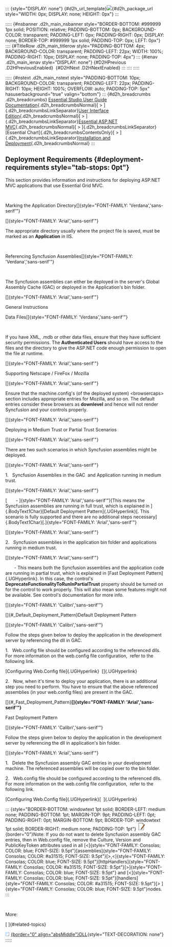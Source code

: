 ::: {style="DISPLAY: none"}
[](ms-xhelp:///?Id=d2h_url_template){#d2h_url_template}![](!package_url!){#d2h_package_url style="WIDTH: 0px; DISPLAY: none; HEIGHT: 0px"}
:::

::::: {#nsbanner .d2h_main_nsbanner style="BORDER-BOTTOM: #999999 1px solid; POSITION: relative; PADDING-BOTTOM: 0px; BACKGROUND-COLOR: transparent; PADDING-LEFT: 0px; PADDING-RIGHT: 0px; DISPLAY: none; BORDER-TOP: #999999 1px solid; PADDING-TOP: 0px; LEFT: 0px"}
:::: {#TitleRow .d2h_main_titlerow style="PADDING-BOTTOM: 4px; BACKGROUND-COLOR: transparent; PADDING-LEFT: 22px; WIDTH: 100%; PADDING-RIGHT: 10px; DISPLAY: none; PADDING-TOP: 4px"}
::: {#ienav .d2h_main_ienav style="DISPLAY: none"}
[](ms-xhelp:///?Id=f3245b6b-c5e0-4262-83e6-16be11111c8d){#D2HPrevious .D2HPreviousEnabled}  [](ms-xhelp:///?Id=f9ad93f1-7519-441e-b379-8851a5c7b22a){#D2HNext .D2HNextEnabled}
:::
::::
:::::

::::: {#nstext .d2h_main_nstext style="PADDING-BOTTOM: 10px; BACKGROUND-COLOR: transparent; PADDING-LEFT: 22px; PADDING-RIGHT: 10px; HEIGHT: 100%; OVERFLOW: auto; PADDING-TOP: 5px" hasuserbackground="true" valign="bottom"}
::: {#d2h_breadcrumbs .d2h_breadcrumbs}
[Essential Studio User Guide Documentation](ms-xhelp:///?Id=12457748-09e3-4d74-a240-8e049cedf030){.d2h_breadcrumbsNormal}[ \> ]{.d2h_breadcrumbsLinkSeparator}[User Interface Edition](ms-xhelp:///?Id=c29296b7-531c-413b-a0ec-488ca1f7f669){.d2h_breadcrumbsNormal}[ \> ]{.d2h_breadcrumbsLinkSeparator}[Essential ASP.NET MVC](ms-xhelp:///?Id=4b14e7d1-65c4-4f67-b1aa-2c37709905a5){.d2h_breadcrumbsNormal}[ \> ]{.d2h_breadcrumbsLinkSeparator}[Essential Chart]{.d2h_breadcrumbsContentsOnly}[ \> ]{.d2h_breadcrumbsLinkSeparator}[Installation and Deployment](ms-xhelp:///?Id=f3245b6b-c5e0-4262-83e6-16be11111c8d){.d2h_breadcrumbsNormal}
:::

## Deployment Requirements {#deployment-requirements style="tab-stops: 0pt"}

This section provides information and instructions for deploying ASP.NET MVC applications that use Essential Grid MVC.

 

Marking the Application Directory[]{style="FONT-FAMILY: 'Verdana','sans-serif'"}

[]{style="FONT-FAMILY: 'Arial','sans-serif'"} 

The appropriate directory usually where the project file is saved, must be marked as an **Application** in IIS.

 

Referencing Syncfusion Assemblies[]{style="FONT-FAMILY: 'Verdana','sans-serif'"}

 

The Syncfusion assemblies can either be deployed in the server\'s Global Assembly Cache (GAC) or deployed in the Application\'s bin folder.

[]{style="FONT-FAMILY: 'Arial','sans-serif'"} 

General Instructions

Data Files[]{style="FONT-FAMILY: 'Verdana','sans-serif'"}

 

If you have XML, .mdb or other data files, ensure that they have sufficient security permissions. The **Authenticated Users** should have access to the files and the directory to give the ASP.NET code enough permission to open the file at runtime.

[]{style="FONT-FAMILY: 'Arial','sans-serif'"} 

Supporting Netscape / FireFox / Mozilla

[]{style="FONT-FAMILY: 'Arial','sans-serif'"} 

Ensure that the machine.config\'s (of the deployed system) \<browsercaps\> section includes appropriate entries for Mozilla, and so on. The default entries consider these browsers as **downlevel** and hence will not render Syncfusion and your controls properly.

[]{style="FONT-FAMILY: 'Arial','sans-serif'"} 

Deploying in Medium Trust or Partial Trust Scenarios

[]{style="FONT-FAMILY: 'Arial','sans-serif'"} 

There are two such scenarios in which Syncfusion assemblies might be deployed.

[]{style="FONT-FAMILY: 'Arial','sans-serif'"} 

1.   Syncfusion Assemblies in the GAC  and Application running in medium trust.

[]{style="FONT-FAMILY: 'Arial','sans-serif'"} 

[       - ]{style="FONT-FAMILY: 'Arial','sans-serif'"}[This means the Syncfusion assemblies are running in full trust, which is explained in ]{.BodyText1Char}[Default Deployment Pattern]{.UGHyperlink}[. This scenario is fully supported and there are no additional steps necessary]{.BodyText1Char}[.]{style="FONT-FAMILY: 'Arial','sans-serif'"}

[]{style="FONT-FAMILY: 'Arial','sans-serif'"} 

2.   Syncfusion assemblies in the application bin folder and applications running in medium trust.

[]{style="FONT-FAMILY: 'Arial','sans-serif'"} 

       - This means both the Syncfusion assemblies and the application code are running in partial trust, which is explained in [Fast Deployment Pattern]{.UGHyperlink}. In this case, the control's **DeprecateFunctionalityToRunInPartialTrust** property should be turned on for the control to work properly. This will also mean some features might not be available. See control\'s documentation for more info.

[]{style="FONT-FAMILY: 'Calibri','sans-serif'"} 

[]{#_Default_Deployment_Pattern}Default Deployment Pattern

[]{style="FONT-FAMILY: 'Calibri','sans-serif'"} 

Follow the steps given below to deploy the application in the development server by referencing the dll in GAC.

1.   Web.config file should be configured according to the referenced dlls. For more information on the web.config file configuration,  refer to the following link.

[Configuring Web.Config file]{.UGHyperlink}  []{.UGHyperlink}

2.   Now, when it\'s time to deploy your application, there is an additional step you need to perform. You have to ensure that the above referenced assemblies (in your web.config files) are present in the GAC.

[]{#_Fast_Deployment_Pattern}**[]{style="FONT-FAMILY: 'Arial','sans-serif'"}** 

Fast Deployment Pattern

[]{style="FONT-FAMILY: 'Calibri','sans-serif'"} 

Follow the steps given below to deploy the application in the development server by referencing the dll in application\'s bin folder.

[]{style="FONT-FAMILY: 'Arial','sans-serif'"} 

1.   Delete the Syncfusion assembly GAC entries in your development machine. The referenced assemblies will be copied over to the bin folder.

2.   Web.config file should be configured according to the referenced dlls. For more information on the web.config file configuration,  refer to the following link.

[Configuring Web.Config file]{.UGHyperlink}[  ]{.UGHyperlink}

::: {style="BORDER-BOTTOM: windowtext 1pt solid; BORDER-LEFT: medium none; PADDING-BOTTOM: 1pt; MARGIN-TOP: 9pt; PADDING-LEFT: 0pt; PADDING-RIGHT: 0pt; MARGIN-BOTTOM: 9pt; BORDER-TOP: windowtext 1pt solid; BORDER-RIGHT: medium none; PADDING-TOP: 1pt"}
![](ImagesExt/image69_5.jpg){border="0"}Note: If you do not want to delete Syncfusion assembly GAC entries, then in Web.config file, remove the Culture, Version and PublicKeyToken attributes used in all [\<]{style="FONT-FAMILY: Consolas; COLOR: blue; FONT-SIZE: 9.5pt"}[assemblies]{style="FONT-FAMILY: Consolas; COLOR: #a31515; FONT-SIZE: 9.5pt"}[\>,\<]{style="FONT-FAMILY: Consolas; COLOR: blue; FONT-SIZE: 9.5pt"}[httpHandlers]{style="FONT-FAMILY: Consolas; COLOR: #a31515; FONT-SIZE: 9.5pt"}[\>]{style="FONT-FAMILY: Consolas; COLOR: blue; FONT-SIZE: 9.5pt"} and [\<]{style="FONT-FAMILY: Consolas; COLOR: blue; FONT-SIZE: 9.5pt"}[handlers]{style="FONT-FAMILY: Consolas; COLOR: #a31515; FONT-SIZE: 9.5pt"}[\> ]{style="FONT-FAMILY: Consolas; COLOR: blue; FONT-SIZE: 9.5pt"}nodes.
:::

 

More:

[ ]{#related-topics}

[![](button.gif){border="0" align="absMiddle"}DLL](ms-xhelp:///?Id=f9ad93f1-7519-441e-b379-8851a5c7b22a){style="TEXT-DECORATION: none"}
:::::
